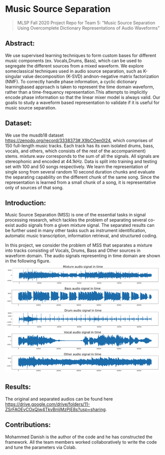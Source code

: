 # Music Source Separation
>  MLSP Fall 2020 Project Repo for Team 5: "Music Source Separation Using Overcomplete Dictionary Representations of Audio Waveforms"

## Abstract:
We use supervised learning techniques to form custom bases for different music components (ex.  Vocals,Drums, Bass), which can be used to segregate the different sources from a mixed waveform. We explore someclassical techniques used in audio source separation, such as K-singular value decomposition (K-SVD) andnon-negative matrix factorization (NMF). To correctly handle phase information, a cyclic dictionary learningbased approach is taken to represent the time domain waveform, rather than a time-frequency representation.This attempts to implicitly encode phase information so that the linear mixer model is always valid. Our goalis to study a waveform based representation to validate if it is useful for music source separation.

## Dataset:
We use the musdb18 dataset https://zenodo.org/record/3338373#.X9bCOen0l24, which comprises of 150 full-length music tracks. Each track has its own isolated drums, bass, vocals, and others, which consists of the rest of the accompaniment) stems. mixture.wav corresponds to the sum of all the signals. All signals are stereophonic and encoded at 44.1kHz. Data is split into training and testing set with 100 and 50 songs respectively. We learn the representation of single song from several random 10 second duration chunks and  evaluate the separating capability on the different chunk of the same song. Since the representation is learned from a small chunk of a song, it is representative only of sources of that song. 

## Introduction:
Music Source Separation (MSS) is one of the essential tasks in signal processing research, which tackles the problem of separating several co-exist audio signals from a given mixture signal. The separated results can be further used in many other tasks such as instrument identification, automatic music transcription, information retrieval, and structured coding.

In this project, we consider the problem of MSS that separates a mixture into tracks consisting of Vocals, Drums, Bass and Other sources in waveform domain. The audio signals representing in time domain are shown in the following figure.
![Image text](mlsp_fig1.png)

## Results: 
The original and separated audios can be found here https://drive.google.com/drive/folders/11-ZSrFAOEvCOxQjw4TkvBriijMzPjE8s?usp=sharing.

## Contributions:
Mohammed Danish is the author of the code and he has constructed the framework. All the team members worked collaboratively to write the code and tune the parameters via Colab.
